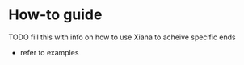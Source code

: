 # How-to guide

TODO fill this with info on how to use Xiana to acheive specific ends

* refer to examples
